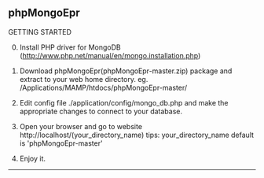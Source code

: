 phpMongoEpr
-----------------

GETTING STARTED

0. Install PHP driver for MongoDB (http://www.php.net/manual/en/mongo.installation.php)

1. Download phpMongoEpr(phpMongoEpr-master.zip) package and extract to your web home directory.
    eg. /Applications/MAMP/htdocs/phpMongoEpr-master/

2. Edit config file ./application/config/mongo_db.php and 
    make the appropriate changes to connect to your database.

3. Open your browser and go to website http://localhost/(your_directory_name)
    tips: your_directory_name default is 'phpMongoEpr-master'
    
4. Enjoy it.

-----------------

